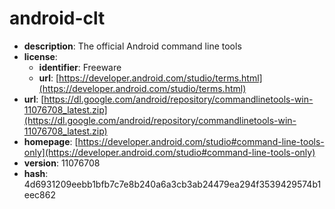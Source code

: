# android-clt

- **description**: The official Android command line tools
- **license**:
  - **identifier**: Freeware
  - **url**: [https://developer.android.com/studio/terms.html](https://developer.android.com/studio/terms.html)
- **url**: [https://dl.google.com/android/repository/commandlinetools-win-11076708_latest.zip](https://dl.google.com/android/repository/commandlinetools-win-11076708_latest.zip)
- **homepage**: [https://developer.android.com/studio#command-line-tools-only](https://developer.android.com/studio#command-line-tools-only)
- **version**: 11076708
- **hash**: 4d6931209eebb1bfb7c7e8b240a6a3cb3ab24479ea294f3539429574b1eec862

